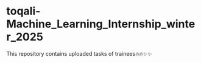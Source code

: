 # toqali-Machine_Learning_Internship_winter_2025
This repository contains uploaded tasks of trainees🔥🔥✨✨
